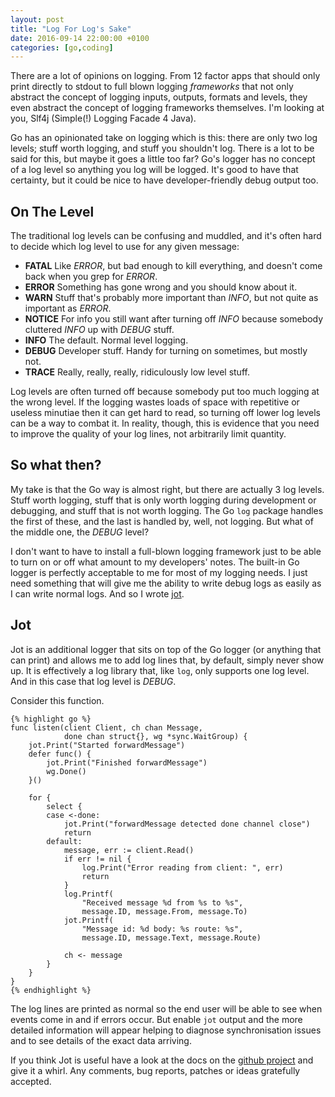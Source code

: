 ```yaml
---
layout: post
title: "Log For Log's Sake"
date: 2016-09-14 22:00:00 +0100
categories: [go,coding]
---
```


There are a lot of opinions on logging. From 12 factor apps that should only
print directly to stdout to full blown logging *frameworks* that not only
abstract the concept of logging inputs, outputs, formats and levels, they even
abstract the concept of logging frameworks themselves. I'm looking at you, Slf4j
(Simple(!) Logging Facade 4 Java).

Go has an opinionated take on logging which is this: there are only two log
levels; stuff worth logging, and stuff you shouldn't log. There is a lot to be
said for this, but maybe it goes a little too far? Go's logger has no concept of
a log level so anything you log will be logged. It's good to have that
certainty, but it could be nice to have developer-friendly debug output too.

## On The Level

The traditional log levels can be confusing and muddled, and it's often hard to
decide which log level to use for any given message:

* **FATAL** Like *ERROR*, but bad enough to kill everything, and doesn't come back when you grep for *ERROR*.
* **ERROR** Something has gone wrong and you should know about it.
* **WARN** Stuff that's probably more important than *INFO*, but not quite as important as *ERROR*.
* **NOTICE** For info you still want after turning off *INFO* because somebody
cluttered *INFO* up with *DEBUG* stuff.
* **INFO** The default. Normal level logging.
* **DEBUG** Developer stuff. Handy for turning on sometimes, but mostly not.
* **TRACE** Really, really, really, ridiculously low level stuff.

Log levels are often turned off because somebody put too much logging at the
wrong level. If the logging wastes loads of space with repetitive or useless
minutiae then it can get hard to read, so turning off lower log levels can be a
way to combat it. In reality, though, this is evidence that you need to improve
the quality of your log lines, not arbitrarily limit quantity.

## So what then?

My take is that the Go way is almost right, but there are actually 3 log levels.
Stuff worth logging, stuff that is only worth logging during development or
debugging, and stuff that is not worth logging. The Go `log` package handles the
first of these, and the last is handled by, well, not logging. But what of the
middle one, the *DEBUG* level?

I don't want to have to install a full-blown logging framework just to be able
to turn on or off what amount to my developers' notes. The built-in Go logger is
perfectly acceptable to me for most of my logging needs. I just need something
that will give me the ability to write debug logs as easily as I can write
normal logs. And so I wrote [jot](http://github.com/doozr/jot).

## Jot

Jot is an additional logger that sits on top of the Go logger (or anything that
can print) and allows me to add log lines that, by default, simply never show
up. It is effectively a log library that, like `log`, only supports one log
level. And in this case that log level is *DEBUG*.

Consider this function.

    {% highlight go %}
    func listen(client Client, ch chan Message,
                done chan struct{}, wg *sync.WaitGroup) {
        jot.Print("Started forwardMessage")
        defer func() {
            jot.Print("Finished forwardMessage")
            wg.Done()
        }()

        for {
            select {
            case <-done:
                jot.Print("forwardMessage detected done channel close")
                return
            default:
                message, err := client.Read()
                if err != nil {
                    log.Print("Error reading from client: ", err)
                    return
                }
                log.Printf(
                    "Received message %d from %s to %s",
                    message.ID, message.From, message.To)
                jot.Printf(
                    "Message id: %d body: %s route: %s",
                    message.ID, message.Text, message.Route)

                ch <- message
            }
        }
    }
    {% endhighlight %}

The log lines are printed as normal so the end user will be able to see when
events come in and if errors occur. But enable `jot` output and the more
detailed information will appear helping to diagnose synchronisation issues and
to see details of the exact data arriving.

If you think Jot is useful have a look at the docs on the [github
project](http://github.com/doozr/jot) and give it a whirl. Any comments, bug
reports, patches or ideas gratefully accepted.
